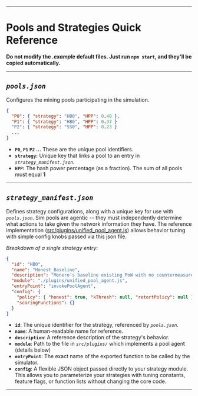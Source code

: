 
---

# Pools and Strategies Quick Reference

**Do not modify the *.example* default files. Just run `npm start`, and they'll be copied automatically.**

---

## *`pools.json`*
Configures the mining pools participating in the simulation.

```json
{
  "P0": { "strategy": "HB0", "HPP": 0.40 },
  "P1": { "strategy": "HB0", "HPP": 0.37 }
  "P2": { "strategy": "SS0", "HPP": 0.23 }
  ...
}
```

*   **`P0`, `P1` `P2` ...**  These are the unique pool identifiers.
*   **`strategy`:**  Unique key that links a pool to an entry in *`strategy_manifest.json`*.
*   **`HPP`:**  The hash power percentage (as a fraction). The sum of all pools must equal **1**

---

## *`strategy_manifest.json`*
Defines strategy configurations, along with a unique key for use with *`pools.json`*. Sim pools are agentic -- they must independently determine what actions to take given the network information they have. The reference implementation ([src/plugins/unified_pool_agent.js](https://github.com/BawdyAnarchist/Monero-Simulator/blob/main/src/plugins/unified_pool_agent.js)) allows behavior tuning with simple config knobs passed via this json file.

*Breakdown of a single strategy entry:*
```json
{
  "id": "HB0",
  "name": "Honest_Baseline",
  "description": "Monero's baseline existing PoW with no countermeasures.",
  "module": "./plugins/unified_pool_agent.js",
  "entryPoint": "invokePoolAgent",
  "config": {
    "policy": { "honest": true, "kThresh": null, "retortPolicy": null },
    "scoringFunctions": {}
  }
}
```

*   **`id`**: The unique identifier for the strategy, referenced by *`pools.json`*.
*   **`name`**: A human-readable name for reference.
*   **`description`**: A reference description of the strategy's behavior.
*   **`module`**: Path to the file in *`src/plugins/`* which implements a pool agent (details below)
*   **`entryPoint`**: The exact name of the exported function to be called by the simulator.
*   **`config`**: A flexible JSON object passed directly to your strategy module. This allows you to parameterize your strategies with tuning constants, feature flags, or function lists without changing the core code.

---
